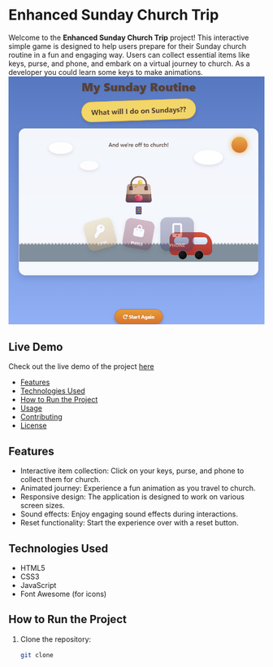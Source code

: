 # Enhanced Sunday Church Trip

Welcome to the **Enhanced Sunday Church Trip** project! This interactive simple game is designed to help users prepare for their Sunday church routine in a fun and engaging way. Users can collect essential items like keys, purse, and phone, and embark on a virtual journey to church. As a developer you could learn some keys to make animations.
![Project Screenshot](https://github.com/desivar/My-Sunday-Routine/blob/main/images/Screenshot%202025-08-28%20062341.png)

## Live Demo 

Check out the live demo of the project [here](https://desivar.github.io/My-Sunday-Routine/sundayroutine.html)

- [Features](#features)
- [Technologies Used](#technologies-used)
- [How to Run the Project](#how-to-run-the-project)
- [Usage](#usage)
- [Contributing](#contributing)
- [License](#license)

## Features

- Interactive item collection: Click on your keys, purse, and phone to collect them for church.
- Animated journey: Experience a fun animation as you travel to church.
- Responsive design: The application is designed to work on various screen sizes.
- Sound effects: Enjoy engaging sound effects during interactions.
- Reset functionality: Start the experience over with a reset button.

## Technologies Used

- HTML5
- CSS3
- JavaScript
- Font Awesome (for icons)

## How to Run the Project

1. Clone the repository:
   ```bash
   git clone 
